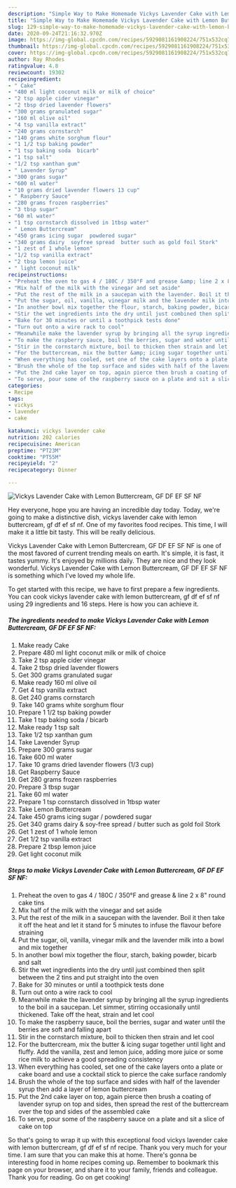```yaml
---
description: "Simple Way to Make Homemade Vickys Lavender Cake with Lemon Buttercream, GF DF EF SF NF"
title: "Simple Way to Make Homemade Vickys Lavender Cake with Lemon Buttercream, GF DF EF SF NF"
slug: 129-simple-way-to-make-homemade-vickys-lavender-cake-with-lemon-buttercream-gf-df-ef-sf-nf
date: 2020-09-24T21:16:32.970Z
image: https://img-global.cpcdn.com/recipes/5929081161908224/751x532cq70/vickys-lavender-cake-with-lemon-buttercream-gf-df-ef-sf-nf-recipe-main-photo.jpg
thumbnail: https://img-global.cpcdn.com/recipes/5929081161908224/751x532cq70/vickys-lavender-cake-with-lemon-buttercream-gf-df-ef-sf-nf-recipe-main-photo.jpg
cover: https://img-global.cpcdn.com/recipes/5929081161908224/751x532cq70/vickys-lavender-cake-with-lemon-buttercream-gf-df-ef-sf-nf-recipe-main-photo.jpg
author: Ray Rhodes
ratingvalue: 4.8
reviewcount: 19302
recipeingredient:
- " Cake"
- "480 ml light coconut milk or milk of choice"
- "2 tsp apple cider vinegar"
- "2 tbsp dried lavender flowers"
- "300 grams granulated sugar"
- "160 ml olive oil"
- "4 tsp vanilla extract"
- "240 grams cornstarch"
- "140 grams white sorghum flour"
- "1 1/2 tsp baking powder"
- "1 tsp baking soda  bicarb"
- "1 tsp salt"
- "1/2 tsp xanthan gum"
- " Lavender Syrup"
- "300 grams sugar"
- "600 ml water"
- "10 grams dried lavender flowers 13 cup"
- " Raspberry Sauce"
- "280 grams frozen raspberries"
- "3 tbsp sugar"
- "60 ml water"
- "1 tsp cornstarch dissolved in 1tbsp water"
- " Lemon Buttercream"
- "450 grams icing sugar  powdered sugar"
- "340 grams dairy  soyfree spread  butter such as gold foil Stork"
- "1 zest of 1 whole lemon"
- "1/2 tsp vanilla extract"
- "2 tbsp lemon juice"
- " light coconut milk"
recipeinstructions:
- "Preheat the oven to gas 4 / 180C / 350°F and grease &amp; line 2 x 8&#34; round cake tins"
- "Mix half of the milk with the vinegar and set aside"
- "Put the rest of the milk in a saucepan with the lavender. Boil it then take it off the heat and let it stand for 5 minutes to infuse the flavour before straining"
- "Put the sugar, oil, vanilla, vinegar milk and the lavender milk into a bowl and mix together"
- "In another bowl mix together the flour, starch, baking powder, bicarb and salt"
- "Stir the wet ingredients into the dry until just combined then split between the 2 tins and put straight into the oven"
- "Bake for 30 minutes or until a toothpick tests done"
- "Turn out onto a wire rack to cool"
- "Meanwhile make the lavender syrup by bringing all the syrup ingredients to the boil in a saucepan. Let simmer, stirring occasionally until thickened. Take off the heat, strain and let cool"
- "To make the raspberry sauce, boil the berries, sugar and water until the berries are soft and falling apart"
- "Stir in the cornstarch mixture, boil to thicken then strain and let cool"
- "For the buttercream, mix the butter &amp; icing sugar together until light and fluffy. Add the vanilla, zest and lemon juice, adding more juice or some rice milk to achieve a good spreading consistency"
- "When everything has cooled, set one of the cake layers onto a plate or cake board and use a cocktail stick to pierce the cake surface randomly"
- "Brush the whole of the top surface and sides with half of the lavender syrup then add a layer of lemon buttercream"
- "Put the 2nd cake layer on top, again pierce then brush a coating of lavender syrup on top and sides, then spread the rest of the buttercream over the top and sides of the assembled cake"
- "To serve, pour some of the raspberry sauce on a plate and sit a slice of cake on top"
categories:
- Recipe
tags:
- vickys
- lavender
- cake

katakunci: vickys lavender cake 
nutrition: 202 calories
recipecuisine: American
preptime: "PT23M"
cooktime: "PT55M"
recipeyield: "2"
recipecategory: Dinner

---
```



![Vickys Lavender Cake with Lemon Buttercream, GF DF EF SF NF](https://img-global.cpcdn.com/recipes/5929081161908224/751x532cq70/vickys-lavender-cake-with-lemon-buttercream-gf-df-ef-sf-nf-recipe-main-photo.jpg)

Hey everyone, hope you are having an incredible day today. Today, we're going to make a distinctive dish, vickys lavender cake with lemon buttercream, gf df ef sf nf. One of my favorites food recipes. This time, I will make it a little bit tasty. This will be really delicious.



Vickys Lavender Cake with Lemon Buttercream, GF DF EF SF NF is one of the most favored of current trending meals on earth. It's simple, it is fast, it tastes yummy. It's enjoyed by millions daily. They are nice and they look wonderful. Vickys Lavender Cake with Lemon Buttercream, GF DF EF SF NF is something which I've loved my whole life.


To get started with this recipe, we have to first prepare a few ingredients. You can cook vickys lavender cake with lemon buttercream, gf df ef sf nf using 29 ingredients and 16 steps. Here is how you can achieve it.

<!--inarticleads1-->

##### The ingredients needed to make Vickys Lavender Cake with Lemon Buttercream, GF DF EF SF NF:

1. Make ready  Cake
1. Prepare 480 ml light coconut milk or milk of choice
1. Take 2 tsp apple cider vinegar
1. Take 2 tbsp dried lavender flowers
1. Get 300 grams granulated sugar
1. Make ready 160 ml olive oil
1. Get 4 tsp vanilla extract
1. Get 240 grams cornstarch
1. Take 140 grams white sorghum flour
1. Prepare 1 1/2 tsp baking powder
1. Take 1 tsp baking soda / bicarb
1. Make ready 1 tsp salt
1. Take 1/2 tsp xanthan gum
1. Take  Lavender Syrup
1. Prepare 300 grams sugar
1. Take 600 ml water
1. Take 10 grams dried lavender flowers (1/3 cup)
1. Get  Raspberry Sauce
1. Get 280 grams frozen raspberries
1. Prepare 3 tbsp sugar
1. Take 60 ml water
1. Prepare 1 tsp cornstarch dissolved in 1tbsp water
1. Take  Lemon Buttercream
1. Take 450 grams icing sugar / powdered sugar
1. Get 340 grams dairy &amp; soy-free spread / butter such as gold foil Stork
1. Get 1 zest of 1 whole lemon
1. Get 1/2 tsp vanilla extract
1. Prepare 2 tbsp lemon juice
1. Get  light coconut milk




<!--inarticleads2-->

##### Steps to make Vickys Lavender Cake with Lemon Buttercream, GF DF EF SF NF:

1. Preheat the oven to gas 4 / 180C / 350°F and grease &amp; line 2 x 8&#34; round cake tins
1. Mix half of the milk with the vinegar and set aside
1. Put the rest of the milk in a saucepan with the lavender. Boil it then take it off the heat and let it stand for 5 minutes to infuse the flavour before straining
1. Put the sugar, oil, vanilla, vinegar milk and the lavender milk into a bowl and mix together
1. In another bowl mix together the flour, starch, baking powder, bicarb and salt
1. Stir the wet ingredients into the dry until just combined then split between the 2 tins and put straight into the oven
1. Bake for 30 minutes or until a toothpick tests done
1. Turn out onto a wire rack to cool
1. Meanwhile make the lavender syrup by bringing all the syrup ingredients to the boil in a saucepan. Let simmer, stirring occasionally until thickened. Take off the heat, strain and let cool
1. To make the raspberry sauce, boil the berries, sugar and water until the berries are soft and falling apart
1. Stir in the cornstarch mixture, boil to thicken then strain and let cool
1. For the buttercream, mix the butter &amp; icing sugar together until light and fluffy. Add the vanilla, zest and lemon juice, adding more juice or some rice milk to achieve a good spreading consistency
1. When everything has cooled, set one of the cake layers onto a plate or cake board and use a cocktail stick to pierce the cake surface randomly
1. Brush the whole of the top surface and sides with half of the lavender syrup then add a layer of lemon buttercream
1. Put the 2nd cake layer on top, again pierce then brush a coating of lavender syrup on top and sides, then spread the rest of the buttercream over the top and sides of the assembled cake
1. To serve, pour some of the raspberry sauce on a plate and sit a slice of cake on top




So that's going to wrap it up with this exceptional food vickys lavender cake with lemon buttercream, gf df ef sf nf recipe. Thank you very much for your time. I am sure that you can make this at home. There's gonna be interesting food in home recipes coming up. Remember to bookmark this page on your browser, and share it to your family, friends and colleague. Thank you for reading. Go on get cooking!
